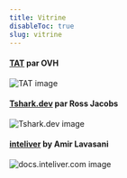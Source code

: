 ```yaml
---
title: Vitrine
disableToc: true
slug: vitrine
---
```


#### [TAT](https://ovh.github.io/tat/overview/) par OVH
![TAT image](/fcj-ss2-workshop-003/images/showcase/tat.png?width=50pc)

#### [Tshark.dev](https://tshark.dev) par Ross Jacobs
![Tshark.dev image](/fcj-ss2-workshop-003/images/showcase/tshark_dev.png?width=50pc)

#### [inteliver](https://docs.inteliver.com) by Amir Lavasani
![docs.inteliver.com image](/fcj-ss2-workshop-003/images/showcase/inteliver_docs.png?width=50pc)